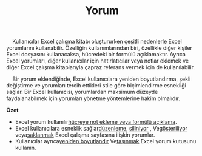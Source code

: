 ﻿---
title: Yorum
second_title: Aspose.Cells Cloud Documen
type: docs
url: /tr/comments/
aliases: [/working-with-comments/]
keywords: REST API, spreadsheets, excel, comment
description: "Cells.Cloud API, Excel için çalışır: yorumlar çalışır"
weight: 100
---
&nbsp;&nbsp;&nbsp;&nbsp;Kullanıcılar Excel çalışma kitabı oluştururken çeşitli nedenlerle Excel yorumlarını kullanabilir. Özelliğin kullanımlarından biri, özellikle diğer kişiler Excel dosyasını kullanacaksa, hücredeki bir formülü açıklamaktır. Ayrıca Excel yorumları, diğer kullanıcılar için hatırlatıcılar veya notlar eklemek ve diğer Excel çalışma kitaplarıyla çapraz referans vermek için de kullanılabilir.

&nbsp;&nbsp;&nbsp;&nbsp;Bir yorum eklendiğinde, Excel kullanıcılara yeniden boyutlandırma, şekli değiştirme ve yorumları tercih ettikleri stile göre biçimlendirme esnekliği sağlar. Bir Excel kullanıcısı, yorumlardan maksimum düzeyde faydalanabilmek için yorumları yönetme yöntemlerine hakim olmalıdır.

**Özet**

-  Excel yorum kullanılır[hücreye not ekleme veya formülü açıklama](/cells/tr/comments/add/).
- Excel kullanıcılara esneklik sağlar[düzenleme](/cells/tr/comments/update/), [siliniyor](/cells/tr/comments/delete/) , Ve[gösteriliyor](/cells/tr/comments/get/) veya[saklanmak](/cells/tr/comments/update/) Excel çalışma sayfasına ilişkin yorumlar.
-  Kullanıcılar ayrıca[yeniden boyutlandır](/cells/tr/comments/update/) Ve[taşınmak](/cells/tr/comments/update/) Excel yorum kutusunu kullanın.
